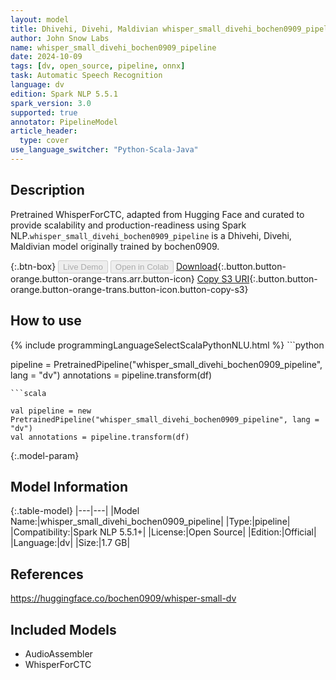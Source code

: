 ```yaml
---
layout: model
title: Dhivehi, Divehi, Maldivian whisper_small_divehi_bochen0909_pipeline pipeline WhisperForCTC from bochen0909
author: John Snow Labs
name: whisper_small_divehi_bochen0909_pipeline
date: 2024-10-09
tags: [dv, open_source, pipeline, onnx]
task: Automatic Speech Recognition
language: dv
edition: Spark NLP 5.5.1
spark_version: 3.0
supported: true
annotator: PipelineModel
article_header:
  type: cover
use_language_switcher: "Python-Scala-Java"
---
```


## Description

Pretrained WhisperForCTC, adapted from Hugging Face and curated to provide scalability and production-readiness using Spark NLP.`whisper_small_divehi_bochen0909_pipeline` is a Dhivehi, Divehi, Maldivian model originally trained by bochen0909.

{:.btn-box}
<button class="button button-orange" disabled>Live Demo</button>
<button class="button button-orange" disabled>Open in Colab</button>
[Download](https://s3.amazonaws.com/auxdata.johnsnowlabs.com/public/models/whisper_small_divehi_bochen0909_pipeline_dv_5.5.1_3.0_1728444727807.zip){:.button.button-orange.button-orange-trans.arr.button-icon}
[Copy S3 URI](s3://auxdata.johnsnowlabs.com/public/models/whisper_small_divehi_bochen0909_pipeline_dv_5.5.1_3.0_1728444727807.zip){:.button.button-orange.button-orange-trans.button-icon.button-copy-s3}

## How to use



<div class="tabs-box" markdown="1">
{% include programmingLanguageSelectScalaPythonNLU.html %}
```python

pipeline = PretrainedPipeline("whisper_small_divehi_bochen0909_pipeline", lang = "dv")
annotations =  pipeline.transform(df)   

```
```scala

val pipeline = new PretrainedPipeline("whisper_small_divehi_bochen0909_pipeline", lang = "dv")
val annotations = pipeline.transform(df)

```
</div>

{:.model-param}
## Model Information

{:.table-model}
|---|---|
|Model Name:|whisper_small_divehi_bochen0909_pipeline|
|Type:|pipeline|
|Compatibility:|Spark NLP 5.5.1+|
|License:|Open Source|
|Edition:|Official|
|Language:|dv|
|Size:|1.7 GB|

## References

https://huggingface.co/bochen0909/whisper-small-dv

## Included Models

- AudioAssembler
- WhisperForCTC